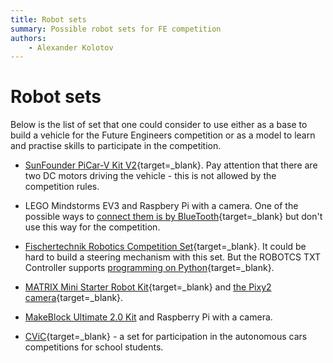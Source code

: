 ```yaml
---
title: Robot sets
summary: Possible robot sets for FE competition
authors:
    - Alexander Kolotov
---
```

# Robot sets

Below is the list of set that one could consider to use either as a base to build a vehicle for the Future Engineers competition or as a model to learn and practise skills to participate in the competition. 

  * [SunFounder PiCar-V Kit V2](https://www.sunfounder.com/picar-v.html){target=_blank}. Pay attention that there are two DC motors driving the vehicle - this is not allowed by the competition rules.

  * LEGO Mindstorms EV3 and Raspbery Pi with a camera. One of the possible ways to [connect them is by BlueTooth](http://www.abrowndesign.com/2018/10/25/sending-bluetooth-messages-from-raspberry-pi-to-lego-ev3-stock-firmware/){target=_blank} but don't use this way for the competition.

  * [Fischertechnik Robotics Competition Set](https://www.fischertechnik.de/en/products/teaching/stem-robotics/519143-robotics-competition-set){target=_blank}. It could be hard to build a steering mechanism with this set. But the ROBOTCS TXT Controller supports [programming on Python](https://cfw.ftcommunity.de/ftcommunity-TXT/en/programming/python/tutorial-2.html){target=_blank}.

  * [MATRIX Mini Starter Robot Kit](https://matrixrobotics.com/product/matrix-mini-starter-robot-kit/){target=_blank} and [the Pixy2 camera](https://pixycam.com/pixy2/){target=_blank}.

  * [MakeBlock Ultimate 2.0 Kit](https://education.makeblock.com/ultimate-2/) and Raspberry Pi with a camera.

  * [CViC](http://makely.tech/cvic){target=_blank} - a set for participation in the autonomous cars competitions for school students.
